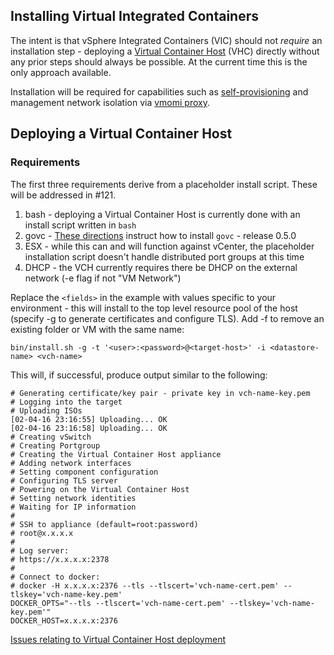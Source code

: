 ## Installing Virtual Integrated Containers

The intent is that vSphere Integrated Containers (VIC) should not _require_ an installation step - deploying a [Virtual Container Host](doc/arch/vic-container-abstraction.md#virtual-container-host) (VHC) directly without any prior steps should always be possible. At the current time this is the only approach available.

Installation will be required for capabilities such as [self-provisioning](doc/design/validating-proxy.md) and management network isolation via [vmomi proxy](doc/design/vmomi-authenticating-agent.md).

## Deploying a Virtual Container Host

### Requirements

The first three requirements derive from a placeholder install script. These will be addressed in #121.

1. bash - deploying a Virtual Container Host is currently done with an install script written in `bash`
2. govc - [These directions](https://github.com/vmware/govmomi/tree/master/govc#govc) instruct how to install `govc` - release 0.5.0
3. ESX - while this can and will function against vCenter, the placeholder installation script doesn't handle distributed port groups at this time
4. DHCP - the VCH currently requires there be DHCP on the external network (-e flag if not "VM Network")


Replace the `<fields>` in the example with values specific to your environment - this will install to the top level resource pool of the host (specify -g to generate certificates and configure TLS). Add -f to remove an existing folder or VM with the same name:
```
bin/install.sh -g -t '<user>:<password>@<target-host>' -i <datastore-name> <vch-name>
```
This will, if successful, produce output similar to the following:
```
# Generating certificate/key pair - private key in vch-name-key.pem
# Logging into the target
# Uploading ISOs
[02-04-16 23:16:55] Uploading... OK
[02-04-16 23:16:58] Uploading... OK
# Creating vSwitch
# Creating Portgroup
# Creating the Virtual Container Host appliance
# Adding network interfaces
# Setting component configuration
# Configuring TLS server
# Powering on the Virtual Container Host
# Setting network identities
# Waiting for IP information
#
# SSH to appliance (default=root:password)
# root@x.x.x.x
#
# Log server:
# https://x.x.x.x:2378
#
# Connect to docker:
# docker -H x.x.x.x:2376 --tls --tlscert='vch-name-cert.pem' --tlskey='vch-name-key.pem'
DOCKER_OPTS="--tls --tlscert='vch-name-cert.pem' --tlskey='vch-name-key.pem'"
DOCKER_HOST=x.x.x.x:2376
```



[Issues relating to Virtual Container Host deployment](https://github.com/vmware/vic/labels/component%2Fvic-machine)
